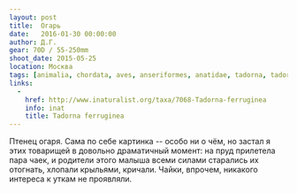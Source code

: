 ```yaml
---
layout: post
title:  Огарь
date:   2016-01-30 00:00:00
author: Д.Г.
gear: 70D / 55-250mm
shoot_date: 2015-05-25
location: Москва
tags: [animalia, chordata, aves, anseriformes, anatidae, tadorna, tadorna ferruginea]
links:
  -
    href: http://www.inaturalist.org/taxa/7068-Tadorna-ferruginea
    info: inat
    title: Tadorna ferruginea
---
```


Птенец огаря. Сама по себе картинка -- особо ни о чём, но застал я этих товарищей в довольно драматичный момент: на пруд прилетела пара чаек, и родители этого малыша всеми силами старались их отогнать, хлопали крыльями, кричали. Чайки, впрочем, никакого интереса к уткам не проявляли.
